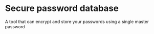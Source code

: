 [Title]: # (Base de datos segura de contraseñas)
[Order]: # (102)

# Secure password database

A tool that can encrypt and store your passwords using a single master password